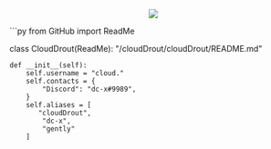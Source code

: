<p align="center"> 
<img src="https://camo.githubusercontent.com/4392fe8414e46118eb6ddcc972e6833793a515172c21bcdca955de17a1170855/68747470733a2f2f6d656469612e646973636f72646170702e6e65742f6174746163686d656e74732f3831333334313636323534353331333833322f3831333334333430343530373236373039322f706f6b656d6f6e5f706978656c2e676966"</img>
</p>
```py
from GitHub import ReadMe

class CloudDrout(ReadMe):
    "/cloudDrout/cloudDrout/README.md"

    def __init__(self):
        self.username = "cloud."
        self.contacts = {
            "Discord": "dc-x#9989",
        }
        self.aliases = [
           "cloudDrout",
            "dc-x",
            "gently"
        ]
```
